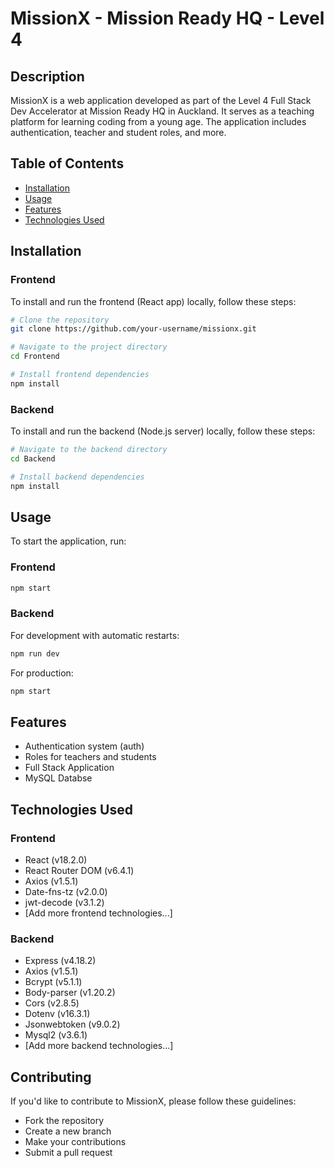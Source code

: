 # MissionX - Mission Ready HQ - Level 4

## Description

MissionX is a web application developed as part of the Level 4 Full Stack Dev Accelerator at Mission Ready HQ in Auckland. It serves as a teaching platform for learning coding from a young age. The application includes authentication, teacher and student roles, and more.

## Table of Contents

- [Installation](#installation)
- [Usage](#usage)
- [Features](#features)
- [Technologies Used](#technologies-used)

## Installation

### Frontend

To install and run the frontend (React app) locally, follow these steps:

```bash
# Clone the repository
git clone https://github.com/your-username/missionx.git

# Navigate to the project directory
cd Frontend

# Install frontend dependencies
npm install
```

### Backend

To install and run the backend (Node.js server) locally, follow these steps:

```bash
# Navigate to the backend directory
cd Backend

# Install backend dependencies
npm install
```

## Usage

To start the application, run:

### Frontend

```bash
npm start
```

### Backend

For development with automatic restarts:

```bash
npm run dev
```

For production:

```bash
npm start
```

## Features

- Authentication system (auth)
- Roles for teachers and students
- Full Stack Application
- MySQL Databse

## Technologies Used

### Frontend

- React (v18.2.0)
- React Router DOM (v6.4.1)
- Axios (v1.5.1)
- Date-fns-tz (v2.0.0)
- jwt-decode (v3.1.2)
- [Add more frontend technologies...]

### Backend

- Express (v4.18.2)
- Axios (v1.5.1)
- Bcrypt (v5.1.1)
- Body-parser (v1.20.2)
- Cors (v2.8.5)
- Dotenv (v16.3.1)
- Jsonwebtoken (v9.0.2)
- Mysql2 (v3.6.1)
- [Add more backend technologies...]

## Contributing

If you'd like to contribute to MissionX, please follow these guidelines:

- Fork the repository
- Create a new branch
- Make your contributions
- Submit a pull request
